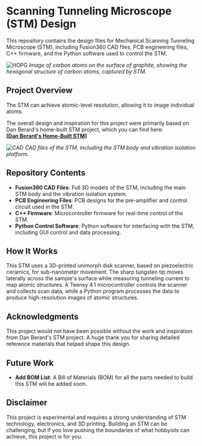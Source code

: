 
# Scanning Tunneling Microscope (STM) Design

This repository contains the design files for Mechanical Scanning Tunneling Microscope (STM), including Fusion360 CAD files, PCB engineering files, C++ firmware, and the Python software used to control the STM.

![HOPG](./Images/image_adc_1691722949755.jpg "Image of Carbon Atoms on Graphite Surface Captured by STM")
_Image of carbon atoms on the surface of graphite, showing the hexagonal structure of carbon atoms, captured by STM._

## Project Overview

The STM can achieve atomic-level resolution, allowing it to image individual atoms.


The overall design and inspiration for this project were primarily based on Dan Berard's home-built STM project, which you can find here:  
[**[Dan Berard's Home-Built STM]**](https://dberard.com/home-built-stm/)

![CAD](./Images/stm_cad.png "CAD Files of the STM")
_CAD files of the STM, including the STM body and vibration isolation platform._

## Repository Contents

- **Fusion360 CAD Files**: Full 3D models of the STM, including the main STM body and the vibration isolation system.
- **PCB Engineering Files**: PCB designs for the pre-amplifier and control circuit used in the STM.
- **C++ Firmware**: Microcontroller firmware for real-time control of the STM.
- **Python Control Software**: Python software for interfacing with the STM, including GUI control and data processing.

## How It Works

This STM uses a 3D-printed unimorph disk scanner, based on piezoelectric ceramics, for sub-nanometer movement. The sharp tungsten tip moves laterally across the sample's surface while measuring tunneling current to map atomic structures. A Teensy 4.1 microcontroller controls the scanner and collects scan data, while a Python program processes the data to produce high-resolution images of atomic structures.



## Acknowledgments

This project would not have been possible without the work and inspiration from Dan Berard's STM project. A huge thank you for sharing detailed reference materials that helped shape this design.

## Future Work

- **Add BOM List**: A Bill of Materials (BOM) for all the parts needed to build this STM will be added soon.

## Disclaimer

This project is experimental and requires a strong understanding of STM technology, electronics, and 3D printing. Building an STM can be challenging, but if you love pushing the boundaries of what hobbyists can achieve, this project is for you.
